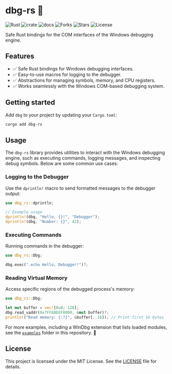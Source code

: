 # dbg-rs 🦀

![Rust](https://img.shields.io/badge/made%20with-Rust-red)
![crate](https://img.shields.io/crates/v/dbg-rs.svg)
![docs](https://docs.rs/dbg-rs/badge.svg)
![Forks](https://img.shields.io/github/forks/joaoviictorti/dbg-rs)
![Stars](https://img.shields.io/github/stars/joaoviictorti/dbg-rs)
![License](https://img.shields.io/github/license/joaoviictorti/dbg-rs)

Safe Rust bindings for the COM interfaces of the Windows debugging engine.

## Features

- ✅ Safe Rust bindings for Windows debugging interfaces.
- ✅ Easy-to-use macros for logging to the debugger.
- ✅ Abstractions for managing symbols, memory, and CPU registers.
- ✅ Works seamlessly with the Windows COM-based debugging system.

## Getting started

Add `dbg` to your project by updating your `Cargo.toml`:
```bash
cargo add dbg-rs
```

## Usage

The `dbg-rs` library provides utilities to interact with the Windows debugging engine, such as executing commands, logging messages, and inspecting debug symbols. Below are some common use cases:

### Logging to the Debugger

Use the `dprintln!` macro to send formatted messages to the debugger output:

```rs
use dbg_rs::dprintln;

// Example usage
dprintln!(dbg, "Hello, {}!", "Debugger");
dprintln!(dbg, "Number: {}", 42);
```

### Executing Commands

Running commands in the debugger:

```rs
use dbg_rs::Dbg;

dbg.exec(".echo Hello, Debugger!")?;
```

### Reading Virtual Memory

Access specific regions of the debugged process's memory:

```rs
use dbg_rs::Dbg;

let mut buffer = vec![0u8; 128];
dbg.read_vaddr(0x7FFEBEEF0000, &mut buffer)?;
println!("Read memory: {:?}", &buffer[..16]); // Print first 16 bytes
```

For more examples, including a WinDbg extension that lists loaded modules, see the [`examples`](./examples) folder in this repository. 📂

## License

This project is licensed under the MIT License. See the [LICENSE](/LICENSE) file for details.

